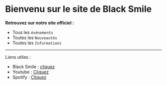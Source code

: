 # Bienvenu sur le site de Black Smile

**Retrouvez sur notre site officiel :**
* Tous les `événements`
* Toutes les `Nouveautés`
* Toutes les `Informations`

***

Liens utiles : 

* Black Smile : [cliquez](https://discord.gg) 
* Youtube : [Cliquez](https://youtube.fr) 
* Spotify : [Cliquez](https://spotify.fr) 
